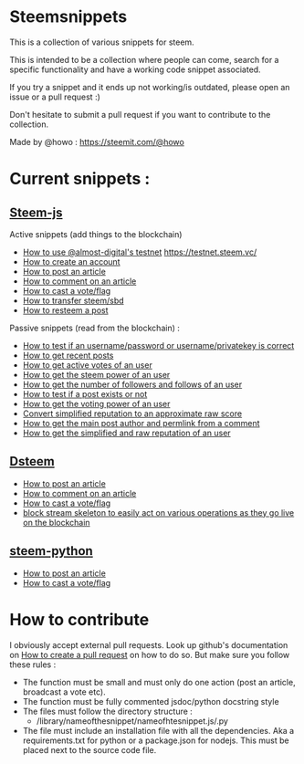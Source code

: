 # Steemsnippets

This is a collection of various snippets for steem.

This is intended to be a collection where people can come, search for a specific functionality and have a working code snippet associated.

If you try a snippet and it ends up not working/is outdated, please open an issue or a pull request :)

Don't hesitate to submit a pull request if you want to contribute to the collection.

Made by @howo : https://steemit.com/@howo


# Current snippets :

## [Steem-js](https://github.com/steemit/steem-js)

Active snippets (add things to the blockchain)
- [How to use @almost-digital's testnet](https://github.com/drov0/steemsnippets/tree/master/steemjs/use_testnet) https://testnet.steem.vc/
- [How to create an account](https://github.com/drov0/steemsnippets/tree/master/steemjs/create_account)
- [How to post an article](https://github.com/drov0/steemsnippets/tree/master/steemjs/post)
- [How to comment on an article](https://github.com/drov0/steemsnippets/tree/master/steemjs/comment)
- [How to cast a vote/flag](https://github.com/drov0/steemsnippets/tree/master/steemjs/vote)
- [How to transfer steem/sbd](https://github.com/drov0/steemsnippets/tree/master/steemjs/transfer)
- [How to resteem a post](https://github.com/drov0/steemsnippets/tree/master/steemjs/resteem)

Passive snippets (read from the blockchain) :
- [How to test if an username/password or username/privatekey is correct](https://github.com/drov0/steemsnippets/tree/master/steemjs/test_login)
- [How to get recent posts](https://github.com/drov0/steemsnippets/tree/master/steemjs/get_new_posts)
- [How to get active votes of an user](https://github.com/drov0/steemsnippets/tree/master/steemjs/get_active_votes)
- [How to get the steem power of an user](https://github.com/drov0/steemsnippets/tree/master/steemjs/get_steem_power)
- [How to get the number of followers and follows of an user](https://github.com/drov0/steemsnippets/tree/master/steemjs/get_followers_following)
- [How to test if a post exists or not](https://github.com/drov0/steemsnippets/tree/master/steemjs/post_exists)
- [How to get the voting power of an user ](https://github.com/drov0/steemsnippets/tree/master/steemjs/voting_power)
- [Convert simplified reputation to an approximate raw score](https://github.com/drov0/steemsnippets/tree/master/steemjs/simplified_rep_to_raw)
- [How to get the main post author and permlink from a comment](https://github.com/drov0/steemsnippets/tree/master/steemjs/get_root_post)
- [How to get the simplified and raw reputation of an user](https://github.com/drov0/steemsnippets/tree/master/steemjs/get_reputation)

## [Dsteem](https://github.com/jnordberg/dsteem)

- [How to post an article](https://github.com/drov0/steemsnippets/tree/master/dsteem/post)
- [How to comment on an article](https://github.com/drov0/steemsnippets/tree/master/dsteem/comment)
- [How to cast a vote/flag](https://github.com/drov0/steemsnippets/tree/master/dsteem/vote)
- [block stream skeleton to easily act on various operations as they go live on the blockchain](https://github.com/drov0/steemsnippets/tree/master/dsteem/block_feed)

## [steem-python](https://github.com/steemit/steem-python)

- [How to post an article](https://github.com/drov0/steemsnippets/tree/master/steem-python/post)
- [How to cast a vote/flag](https://github.com/drov0/steemsnippets/tree/master/steem-python/vote)



# How to contribute

I obviously accept external pull requests. Look up github's documentation on [How to create a pull request](https://help.github.com/articles/creating-a-pull-request/) on how to do so. But make sure you follow these rules :

* The function must be small and must only do one action (post an article, broadcast a vote etc).
* The function must be fully commented jsdoc/python docstring style
* The files must follow the directory structure :
  * /library/nameofthesnippet/nameofhtesnippet.js/.py
* The file must include an installation file with all the dependencies. Aka a requirements.txt for python or a package.json for nodejs. This must be placed next to the source code file.
